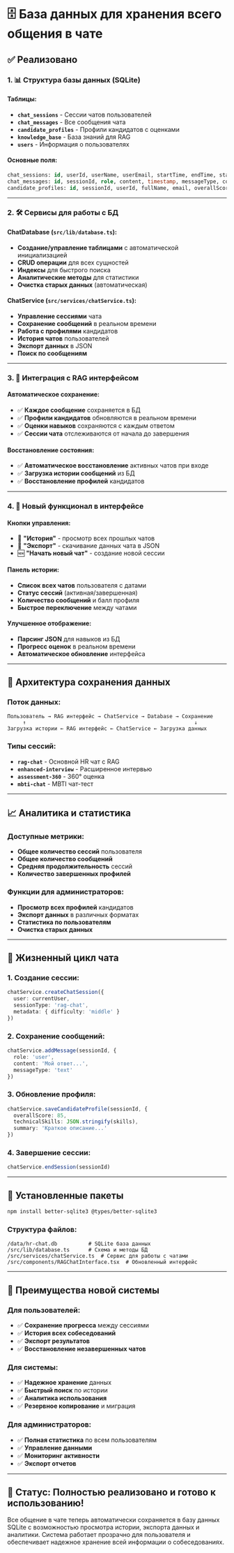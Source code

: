 # 🗄️ **База данных для хранения всего общения в чате**

## ✅ **Реализовано**

### **1. 📊 Структура базы данных (SQLite)**

#### **Таблицы:**
- **`chat_sessions`** - Сессии чатов пользователей
- **`chat_messages`** - Все сообщения чата
- **`candidate_profiles`** - Профили кандидатов с оценками
- **`knowledge_base`** - База знаний для RAG
- **`users`** - Информация о пользователях

#### **Основные поля:**
```sql
chat_sessions: id, userId, userName, userEmail, startTime, endTime, status, sessionType, metadata
chat_messages: id, sessionId, role, content, timestamp, messageType, confidence, metadata  
candidate_profiles: id, sessionId, userId, fullName, email, overallScore, technicalSkills, softSkills, summary, recommendations, aiAnalysis, individualDevelopmentPlan
```

---

### **2. 🛠️ Сервисы для работы с БД**

#### **ChatDatabase (`src/lib/database.ts`)**:
- **Создание/управление таблицами** с автоматической инициализацией
- **CRUD операции** для всех сущностей 
- **Индексы** для быстрого поиска
- **Аналитические методы** для статистики
- **Очистка старых данных** (автоматическая)

#### **ChatService (`src/services/chatService.ts`)**:
- **Управление сессиями** чата
- **Сохранение сообщений** в реальном времени
- **Работа с профилями** кандидатов
- **История чатов** пользователей
- **Экспорт данных** в JSON
- **Поиск по сообщениям**

---

### **3. 🔗 Интеграция с RAG интерфейсом**

#### **Автоматическое сохранение:**
- ✅ **Каждое сообщение** сохраняется в БД
- ✅ **Профили кандидатов** обновляются в реальном времени
- ✅ **Оценки навыков** сохраняются с каждым ответом
- ✅ **Сессии чата** отслеживаются от начала до завершения

#### **Восстановление состояния:**
- ✅ **Автоматическое восстановление** активных чатов при входе
- ✅ **Загрузка истории сообщений** из БД
- ✅ **Восстановление профилей** кандидатов

---

### **4. 📱 Новый функционал в интерфейсе**

#### **Кнопки управления:**
- 📜 **"История"** - просмотр всех прошлых чатов
- 💾 **"Экспорт"** - скачивание данных чата в JSON
- 🆕 **"Начать новый чат"** - создание новой сессии

#### **Панель истории:**
- **Список всех чатов** пользователя с датами
- **Статус сессий** (активная/завершенная)
- **Количество сообщений** и балл профиля
- **Быстрое переключение** между чатами

#### **Улучшенное отображение:**
- **Парсинг JSON** для навыков из БД
- **Прогресс оценок** в реальном времени
- **Автоматическое обновление** интерфейса

---

## 🎯 **Архитектура сохранения данных**

### **Поток данных:**
```
Пользователь → RAG интерфейс → ChatService → Database → Сохранение
     ↑                                                      ↓
Загрузка истории ← RAG интерфейс ← ChatService ← Загрузка данных
```

### **Типы сессий:**
- **`rag-chat`** - Основной HR чат с RAG
- **`enhanced-interview`** - Расширенное интервью
- **`assessment-360`** - 360° оценка
- **`mbti-chat`** - MBTI чат-тест

---

## 📈 **Аналитика и статистика**

### **Доступные метрики:**
- **Общее количество сессий** пользователя
- **Общее количество сообщений**
- **Средняя продолжительность** сессий
- **Количество завершенных профилей**

### **Функции для администраторов:**
- **Просмотр всех профилей** кандидатов
- **Экспорт данных** в различных форматах
- **Статистика по пользователям**
- **Очистка старых данных**

---

## 🔄 **Жизненный цикл чата**

### **1. Создание сессии:**
```typescript
chatService.createChatSession({
  user: currentUser,
  sessionType: 'rag-chat',
  metadata: { difficulty: 'middle' }
})
```

### **2. Сохранение сообщений:**
```typescript
chatService.addMessage(sessionId, {
  role: 'user',
  content: 'Мой ответ...',
  messageType: 'text'
})
```

### **3. Обновление профиля:**
```typescript
chatService.saveCandidateProfile(sessionId, {
  overallScore: 85,
  technicalSkills: JSON.stringify(skills),
  summary: 'Краткое описание...'
})
```

### **4. Завершение сессии:**
```typescript
chatService.endSession(sessionId)
```

---

## 💾 **Установленные пакеты**

```bash
npm install better-sqlite3 @types/better-sqlite3
```

### **Структура файлов:**
```
/data/hr-chat.db          # SQLite база данных
/src/lib/database.ts      # Схема и методы БД
/src/services/chatService.ts  # Сервис для работы с чатами
/src/components/RAGChatInterface.tsx  # Обновленный интерфейс
```

---

## 🚀 **Преимущества новой системы**

### **Для пользователей:**
- ✅ **Сохранение прогресса** между сессиями
- ✅ **История всех собеседований**
- ✅ **Экспорт результатов**
- ✅ **Восстановление незавершенных чатов**

### **Для системы:**
- ✅ **Надежное хранение** данных
- ✅ **Быстрый поиск** по истории
- ✅ **Аналитика использования**
- ✅ **Резервное копирование** и миграция

### **Для администраторов:**
- ✅ **Полная статистика** по всем пользователям
- ✅ **Управление данными**
- ✅ **Мониторинг активности**
- ✅ **Экспорт отчетов**

---

## 🎉 **Статус: Полностью реализовано и готово к использованию!**

Все общение в чате теперь автоматически сохраняется в базу данных SQLite с возможностью просмотра истории, экспорта данных и аналитики. Система работает прозрачно для пользователя и обеспечивает надежное хранение всей информации о собеседованиях.
